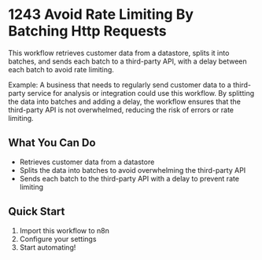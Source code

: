 # 1243 Avoid Rate Limiting By Batching Http Requests

This workflow retrieves customer data from a datastore, splits it into batches, and sends each batch to a third-party API, with a delay between each batch to avoid rate limiting.

Example: A business that needs to regularly send customer data to a third-party service for analysis or integration could use this workflow. By splitting the data into batches and adding a delay, the workflow ensures that the third-party API is not overwhelmed, reducing the risk of errors or rate limiting.

## What You Can Do
- Retrieves customer data from a datastore
- Splits the data into batches to avoid overwhelming the third-party API
- Sends each batch to the third-party API with a delay to prevent rate limiting

## Quick Start
1. Import this workflow to n8n
2. Configure your settings
3. Start automating!

